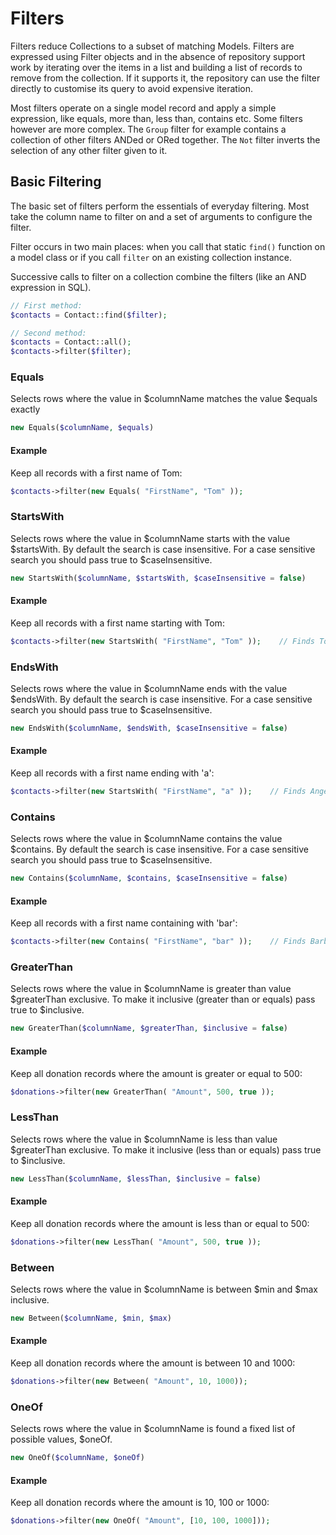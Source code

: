 # Filters #

Filters reduce Collections to a subset of matching Models. Filters are
expressed using Filter objects and in the absence of repository support
work by iterating over the items in a list and building a list of
records to remove from the collection. If it supports it, the repository
can use the filter directly to customise its query to avoid
expensive iteration.

Most filters operate on a single model record and apply a simple
expression, like equals, more than, less than, contains etc. Some
filters however are more complex. The `Group` filter for example
contains a collection of other filters ANDed or ORed together. The
`Not` filter inverts the selection of any other filter given to it.

## Basic Filtering

The basic set of filters perform the essentials of everyday filtering. Most take the column name to filter on
and a set of arguments to configure the filter.

Filter occurs in two main places: when you call that static `find()` function on a model class or if you call
`filter` on an existing collection instance.

Successive calls to filter on a collection combine the filters (like an AND expression in SQL).

``` php
// First method:
$contacts = Contact::find($filter);

// Second method:
$contacts = Contact::all();
$contacts->filter($filter);
```

### Equals

Selects rows where the value in $columnName matches the value $equals exactly

```php
new Equals($columnName, $equals)
```

#### Example

Keep all records with a first name of Tom:

```php
$contacts->filter(new Equals( "FirstName", "Tom" ));
```

### StartsWith

Selects rows where the value in $columnName starts with the value $startsWith. By default the search is
case insensitive. For a case sensitive search you should pass true to $caseInsensitive.

```php
new StartsWith($columnName, $startsWith, $caseInsensitive = false)
```

#### Example

Keep all records with a first name starting with Tom:

```php
$contacts->filter(new StartsWith( "FirstName", "Tom" ));    // Finds Tom, Tommy, Tombola
```

### EndsWith

Selects rows where the value in $columnName ends with the value $endsWith. By default the search is
case insensitive. For a case sensitive search you should pass true to $caseInsensitive.

```php
new EndsWith($columnName, $endsWith, $caseInsensitive = false)
```

#### Example

Keep all records with a first name ending with 'a':

```php
$contacts->filter(new StartsWith( "FirstName", "a" ));    // Finds Angela, Rebecca, SuzannA
```

### Contains

Selects rows where the value in $columnName contains the value $contains. By default the search is
case insensitive. For a case sensitive search you should pass true to $caseInsensitive.

```php
new Contains($columnName, $contains, $caseInsensitive = false)
```

#### Example

Keep all records with a first name containing with 'bar':

```php
$contacts->filter(new Contains( "FirstName", "bar" ));    // Finds Barbara, Allobar, Turbary
```

### GreaterThan

Selects rows where the value in $columnName is greater than value $greaterThan exclusive. To make it inclusive
(greater than or equals) pass true to $inclusive.

```php
new GreaterThan($columnName, $greaterThan, $inclusive = false)
```

#### Example

Keep all donation records where the amount is greater or equal to 500:

```php
$donations->filter(new GreaterThan( "Amount", 500, true ));
```

### LessThan

Selects rows where the value in $columnName is less than value $greaterThan exclusive. To make it inclusive
(less than or equals) pass true to $inclusive.

```php
new LessThan($columnName, $lessThan, $inclusive = false)
```

#### Example

Keep all donation records where the amount is less than or equal to 500:

```php
$donations->filter(new LessThan( "Amount", 500, true ));
```

### Between

Selects rows where the value in $columnName is between $min and $max inclusive.

```php
new Between($columnName, $min, $max)
```

#### Example

Keep all donation records where the amount is between 10 and 1000:

```php
$donations->filter(new Between( "Amount", 10, 1000));
```

### OneOf

Selects rows where the value in $columnName is found a fixed list of possible values, $oneOf.

```php
new OneOf($columnName, $oneOf)
```

#### Example

Keep all donation records where the amount is 10, 100 or 1000:

```php
$donations->filter(new OneOf( "Amount", [10, 100, 1000]));
```